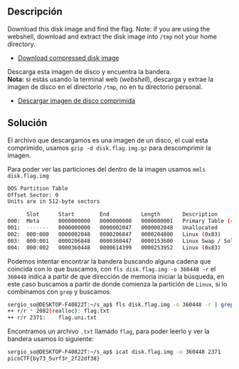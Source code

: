 ## Descripción
Download this disk image and find the flag. Note: if you are using the webshell, download and extract the disk image into `/tmp` not your home directory.
- [Download compressed disk image](https://artifacts.picoctf.net/c/138/disk.flag.img.gz)

Descarga esta imagen de disco y encuentra la bandera.  
**Nota:** si estás usando la terminal web (_webshell_), descarga y extrae la imagen de disco en el directorio `/tmp`, no en tu directorio personal.

- [Descargar imagen de disco comprimida](https://artifacts.picoctf.net/c/138/disk.flag.img.gz)
## Solución
El archivo que descargamos es una imagen de un disco, el cual esta comprimido, usamos `gzip -d disk.flag.img.gz` para descomprimir la imagen.

Para poder ver las particiones del dentro de la imagen usamos `mmls disk.flag.img`
```bash
DOS Partition Table
Offset Sector: 0
Units are in 512-byte sectors

      Slot      Start        End          Length       Description
000:  Meta      0000000000   0000000000   0000000001   Primary Table (#0)
001:  -------   0000000000   0000002047   0000002048   Unallocated
002:  000:000   0000002048   0000206847   0000204800   Linux (0x83)
003:  000:001   0000206848   0000360447   0000153600   Linux Swap / Solaris x86 (0x82)
004:  000:002   0000360448   0000614399   0000253952   Linux (0x83)
```

Podemos intentar encontrar la bandera buscando alguna cadena que coincida con lo que buscamos, con `fls disk.flag.img -o 360448 -r` el `360448` indica a partir de que dirección de memoria iniciar la búsqueda, en este caso buscamos a partir de donde comienza la partición de `Linux`, si lo combinamos con `grep` y buscamos:
```bash
sergio_so@DESKTOP-F40822T:~/s_ap$ fls disk.flag.img -o 360448 -r | grep flag
++ r/r * 2082(realloc): flag.txt
++ r/r 2371:    flag.uni.txt
```

Encontramos un archivo `.txt` llamado `flag`, para poder leerlo y ver la bandera usamos lo siguiente:
```bash
sergio_so@DESKTOP-F40822T:~/s_ap$ icat disk.flag.img -o 360448 2371
picoCTF{by73_5urf3r_2f22df38}
```